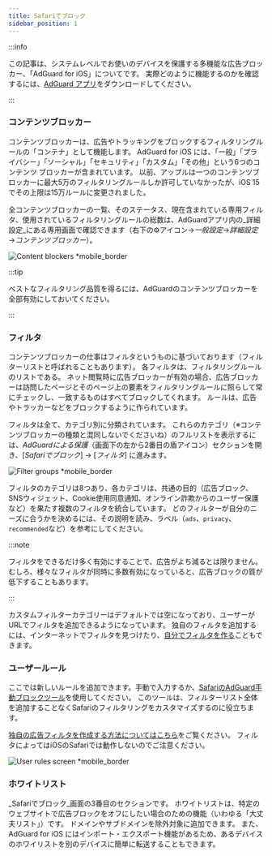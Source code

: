 ```yaml
---
title: Safariでブロック
sidebar_position: 1
---
```


:::info

この記事は、システムレベルでお使いのデバイスを保護する多機能な広告ブロッカー、「AdGuard for iOS」についてです。 実際どのように機能するのかを確認するには、[AdGuard アプリ](https://agrd.io/download-kb-adblock)をダウンロードしてください。

:::

### コンテンツブロッカー

コンテンツブロッカーは、広告やトラッキングをブロックするフィルタリングルールの「コンテナ」として機能します。 AdGuard for iOS には、「一般」「プライバシー」「ソーシャル」「セキュリティ」「カスタム」「その他」という6つのコンテンツ ブロッカーが含まれています。 以前、アップルは一つのコンテンツブロッカーに最大5万のフィルタリングルールしか許可していなかったが、iOS 15でその上限は15万ルールに変更されました。

全コンテンツブロッカーの一覧、そのステータス、現在含まれている専用フィルタ、使用されているフィルタリングルールの総数は、AdGuardアプリ内の_詳細設定_にある専用画面で確認できます（右下の⚙️アイコン→_一般設定_→_詳細設定_→_コンテンツブロッカー_）。

![Content blockers \*mobile_border](https://cdn.adtidy.org/public/Adguard/kb/iOS/features/content_blockers_en.jpeg)

:::tip

ベストなフィルタリング品質を得るには、AdGuardのコンテンツブロッカーを全部有効にしておいてください。

:::

### フィルタ

コンテンツブロッカーの仕事はフィルタというものに基づいております（フィルターリストと呼ばれることもあります）。 各フィルタは、フィルタリングルールのリストである。 ネット閲覧時に広告ブロッカーが有効の場合、広告ブロッカーは訪問したページとそのページ上の要素をフィルタリングルールに照らして常にチェックし、一致するものはすべてブロックしてくれます。 ルールは、広告やトラッカーなどをブロックするように作られています。

フィルタは全て、カテゴリ別に分類されています。 これらのカテゴリ（※コンテンツブロッカーの種類と混同しないでくださいね）のフルリストを表示するには、_AdGuardによる保護_（画面下の左から2番目の盾アイコン）セクションを開き、[_Safariでブロック_] → [_フィルタ_] に進みます。

![Filter groups \*mobile_border](https://cdn.adtidy.org/public/Adguard/kb/iOS/features/filters_group_en.jpeg)

フィルタのカテゴリは8つあり、各カテゴリは、共通の目的（広告ブロック、SNSウィジェット、Cookie使用同意通知、オンライン詐欺からのユーザー保護など）を果たす複数のフィルタを統合しています。 どのフィルターが自分のニーズに合うかを決めるには、その説明を読み、ラベル（`ads`、`privacy`、`recommended`など）を参考にしてください。

:::note

フィルタをできるだけ多く有効にすることで、広告がよち減るとは限りません。 むしろ、様々なフィルタが同時に多数有効になっていると、広告ブロックの質が低下することもあります。

:::

カスタムフィルターカテゴリーはデフォルトでは空になっており、ユーザーがURLでフィルタを追加できるようになっています。 独自のフィルタを追加するには、インターネットでフィルタを見つけたり、[自分でフィルタを作る](/general/ad-filtering/create-own-filters)こともできます。

### ユーザールール

ここでは新しいルールを追加できます。手動で入力するか、[SafariのAdGuard手動ブロックツール](#assistant)を使用してください。 このツールは、フィルターリスト全体を追加することなくSafariのフィルタリングをカスタマイズするのに役立ちます。

[独自の広告フィルタを作成する方法についてはこちら](/general/ad-filtering/create-own-filters)をご覧ください。 フィルタによってはiOSのSafariでは動作しないのでご注意ください。

![User rules screen \*mobile_border](https://cdn.adtidy.org/public/Adguard/kb/iOS/features/user_rules_en.jpeg)

### ホワイトリスト

_Safariでブロック_画面の3番目のセクションです。 ホワイトリストは、特定のウェブサイトで広告ブロックをオフにしたい場合のための機能（いわゆる「大丈夫リスト」）です。 ドメインやサブドメインを除外対象に追加できます。 また、AdGuard for iOS にはインポート・エクスポート機能があるため、あるデバイスのホワイリストを別のデバイスに簡単に転送することもできます。
